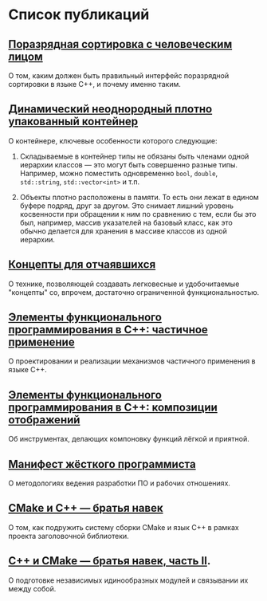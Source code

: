 Список публикаций
=================

## [Поразрядная сортировка с человеческим лицом](radix-sort-with-human-face/radix-sort-with-human-face.md)

О том, каким должен быть правильный интерфейс поразрядной сортировки в языке C++, и почему именно таким.

## [Динамический неоднородный плотно упакованный контейнер](dynamic-tuple/dynamic-tuple.md)

О контейнере, ключевые особенности которого следующие:

1.  Складываемые в контейнер типы не обязаны быть членами одной иерархии классов — это могут быть совершенно разные типы. Например, можно поместить одновременно `bool`, `double`, `std::string`, `std::vector<int>` и т.п.

2.  Объекты плотно расположены в памяти. То есть они лежат в едином буфере подряд, друг за другом. Это снимает лишний уровень косвенности при обращении к ним по сравнению с тем, если бы это был, например, массив указателей на базовый класс, как это обычно делается для хранения в массиве классов из одной иерархии.

## [Концепты для отчаявшихся](concepts-for-despaired/concepts-for-despaired.md)

О технике, позволяющей создавать легковесные и удобочитаемые "концепты" со, впрочем, достаточно ограниченной функциональностью.

## [Элементы функционального программирования в C++: частичное применение](eofp-partial-application/eofp-partial-application.md)

О проектировании и реализации механизмов частичного применения в языке C++.

## [Элементы функционального программирования в C++: композиции отображений](eofp-compositions/eofp-compositions.md)

Об инструментах, делающих компоновку функций лёгкой и приятной.

## [Манифест жёсткого программиста](solid-manifesto/solid-manifesto.md)

О методологиях ведения разработки ПО и рабочих отношениях.

## [CMake и C++ — братья навек](cmake-and-cpp-friendship-forever/cmake-and-cpp-friendship-forever.md)

О том, как подружить систему сборки CMake и язык C++ в рамках проекта заголовочной библиотеки.

## [C++ и CMake — братья навек, часть II](cmake-and-cpp-friendship-forever/cmake-and-cpp-friendship-forever-part-ii.md).

О подготовке независимых идинообразных модулей и связывании их между собой.
